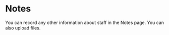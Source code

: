Notes
==========

You can record any other information about staff in the Notes page. You can also upload files. 